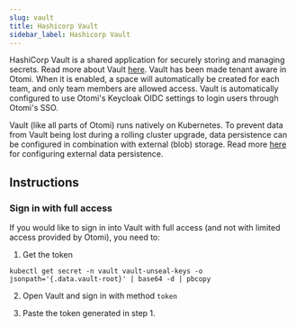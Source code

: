 ```yaml
---
slug: vault
title: Hashicorp Vault
sidebar_label: Hashicorp Vault
---
```


HashiCorp Vault is a shared application for securely storing and managing secrets. Read more about Vault [here](https://www.vaultproject.io/docs/what-is-vault).
Vault has been made tenant aware in Otomi. When it is enabled, a space will automatically be created for each team, and only team members are allowed access. Vault is automatically configured to use Otomi's Keycloak OIDC settings to login users through Otomi's SSO.

Vault (like all parts of Otomi) runs natively on Kubernetes. To prevent data from Vault being lost during a rolling cluster upgrade, data persistence can be configured in combination with external (blob) storage. Read more [here](https://www.vaultproject.io/docs/configuration/storage) for configuring external data persistence.

## Instructions

### Sign in with full access

If you would like to sign in into Vault with full access (and not with limited access provided by Otomi), you need to:

1. Get the token

```
kubectl get secret -n vault vault-unseal-keys -o jsonpath='{.data.vault-root}' | base64 -d | pbcopy
```

2.  Open Vault and sign in with method `token`

3.  Paste the token generated in step 1.